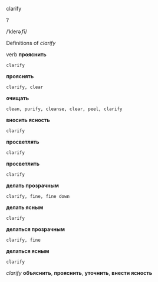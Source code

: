 clarify

?

/ˈklerəˌfī/

Definitions of _clarify_

verb
**прояснить**

    clarify
**прояснять**

    clarify, clear
**очищать**

    clean, purify, cleanse, clear, peel, clarify
**вносить ясность**

    clarify
**просветлять**

    clarify
**просветлить**

    clarify
**делать прозрачным**

    clarify, fine, fine down
**делать ясным**

    clarify
**делаться прозрачным**

    clarify, fine
**делаться ясным**

    clarify

_clarify_
**объяснить**, **прояснить**, **уточнить**, **внести ясность**